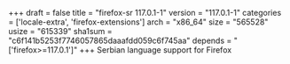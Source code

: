 +++
draft = false
title = "firefox-sr 117.0.1-1"
version = "117.0.1-1"
categories = ['locale-extra', 'firefox-extensions']
arch = "x86_64"
size = "565528"
usize = "615339"
sha1sum = "c6f141b5253f7746057865daaafdd059c6f745aa"
depends = "['firefox>=117.0.1']"
+++
Serbian language support for Firefox